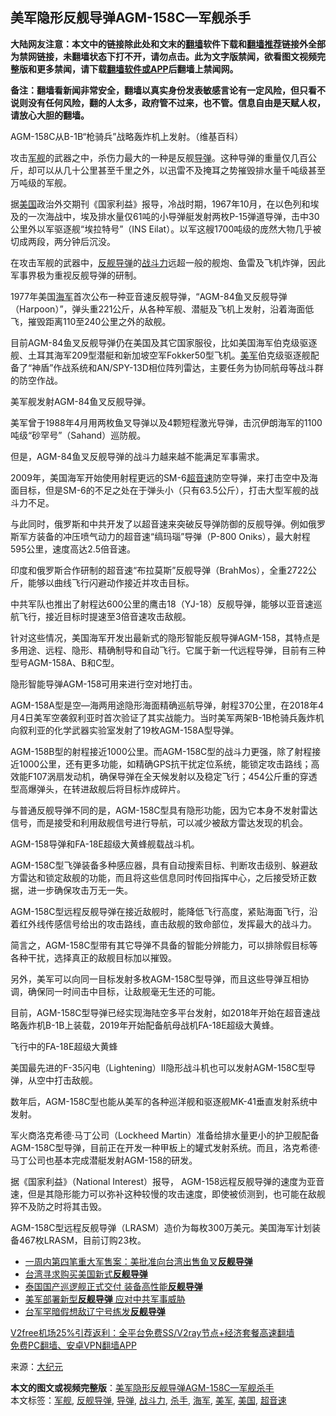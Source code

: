 <h2>美军隐形反舰导弹AGM-158C—军舰杀手</h2> <p class="notice"><b>大陆网友注意：本文中的链接除此处和文末的<a href="https://github.com/bannedbook/fanqiang" >翻墙</a>软件下载和<a href="https://github.com/killgcd/justmysocks/blob/master/README.md">翻墙推荐</a>链接外全部为禁网链接，未翻墙状态下打不开，请勿点击。此为文字版禁闻，欲看图文视频完整版和更多禁闻，请下载<a href="https://github.com/bannedbook/fanqiang">翻墙软件或APP</a>后翻墙上禁闻网。</p><p>备注：翻墙看新闻非常安全，翻墙以真实身份发表敏感言论有一定风险，但只看不说则没有任何风险，翻的人太多，政府管不过来，也不管。信息自由是天赋人权，请放心大胆的翻墙。</b></p>  <div class="entry"> <p id="conimg">AGM-158C从B-1B“枪骑兵”战略轰炸机上发射。（维基百科）</p> <p>攻击<a href="https://www.bannedbook.org/bnews/tag/%E5%86%9B%E8%88%B0/" class="st_tag internal_tag" rel="tag" title="标签 军舰 下的日志">军舰</a>的武器之中，杀伤力最大的一种是反舰<a href="https://www.bannedbook.org/bnews/tag/%e5%af%bc%e5%bc%b9/" class="st_tag internal_tag" rel="tag" title="标签 导弹 下的日志">导弹</a>。这种导弹的重量仅几百公斤，却可以从几十公里甚至千里之外，以迅雷不及掩耳之势摧毁排水量千吨级甚至万吨级的军舰。</p> <p>据<a href="https://www.bannedbook.org/bnews/tag/%e7%be%8e%e5%9b%bd/" class="st_tag internal_tag" rel="tag" title="标签 美国 下的日志">美国</a>政治外交期刊《国家利益》报导，冷战时期，1967年10月，在以色列和埃及的一次海战中，埃及排水量仅61吨的小导弹艇发射两枚P-15弹道导弹，击中30公里外以军驱逐舰“埃拉特号”（INS Eilat）。以军这艘1700吨级的庞然大物几乎被切成两段，两分钟后沉没。</p> <p>在攻击军舰的武器中，<a href="https://www.bannedbook.org/bnews/tag/%E5%8F%8D%E8%88%B0%E5%AF%BC%E5%BC%B9/" class="st_tag internal_tag" rel="tag" title="标签 反舰导弹 下的日志">反舰导弹</a>的<a href="https://www.bannedbook.org/bnews/tag/%E6%88%98%E6%96%97%E5%8A%9B/" class="st_tag internal_tag" rel="tag" title="标签 战斗力 下的日志">战斗力</a>远超一般的舰炮、鱼雷及飞机炸弹，因此军事界极为重视反舰导弹的研制。</p> <p>1977年美国<a href="https://www.bannedbook.org/bnews/tag/%e6%b5%b7%e5%86%9b/" class="st_tag internal_tag" rel="tag" title="标签 海军 下的日志">海军</a>首次公布一种亚音速反舰导弹，“AGM-84鱼叉反舰导弹（Harpoon）”，弹头重221公斤，从各种军舰、潜艇及飞机上发射，沿着海面低飞，摧毁距离110至240公里之外的敌舰。</p> <p>目前AGM-84鱼叉反舰导弹仍在美国及其它国家服役，比如美国海军伯克级驱逐舰、土耳其海军209型潜艇和新加坡空军Fokker50型飞机。<a href="https://www.bannedbook.org/bnews/tag/%e7%be%8e%e5%86%9b/" class="st_tag internal_tag" rel="tag" title="标签 美军 下的日志">美军</a>伯克级驱逐舰配备了“神盾”作战系统和AN/SPY-13D相位阵列雷达，主要任务为协同航母等战斗群的防空作战。</p> <p>美军舰发射AGM-84鱼叉反舰导弹。</p>  <p>美军曾于1988年4月用两枚鱼叉导弹以及4颗短程激光导弹，击沉伊朗海军的1100吨级“砂罕号”（Sahand）巡防舰。</p> <p>但是，AGM-84鱼叉反舰导弹的战斗力越来越不能满足军事需求。</p> <p>2009年，美国海军开始使用射程更远的SM-6<a href="https://www.bannedbook.org/bnews/tag/%E8%B6%85%E9%9F%B3%E9%80%9F/" class="st_tag internal_tag" rel="tag" title="标签 超音速 下的日志">超音速</a>防空导弹，来打击空中及海面目标，但是SM-6的不足之处在于弹头小（只有63.5公斤），打击大型军舰的战斗力不足。</p> <p>与此同时，俄罗斯和中共开发了以超音速来突破反导弹防御的反舰导弹。例如俄罗斯军方装备的冲压喷气动力的超音速“缟玛瑙”导弹（P-800 Oniks），最大射程595公里，速度高达2.5倍音速。</p> <p>印度和俄罗斯合作研制的超音速“布拉莫斯”反舰导弹（BrahMos），全重2722公斤，能够以曲线飞行闪避动作接近并攻击目标。</p> <p>中共军队也推出了射程达600公里的鹰击18（YJ-18）反舰导弹，能够以亚音速巡航飞行，接近目标时提速至3倍音速攻击敌舰。</p> <p>针对这些情况，美国海军开发出最新式的隐形智能反舰导弹AGM-158，其特点是多用途、远程、隐形、精确制导和自动飞行。它属于新一代远程导弹，目前有三种型号AGM-158A、B和C型。</p>  <p>隐形智能导弹AGM-158可用来进行空对地打击。</p> <p>AGM-158A型是空—海两用途隐形海面精确巡航导弹，射程370公里，在2018年4月4日美军空袭叙利亚时首次验证了其实战能力。当时美军两架B-1B枪骑兵轰炸机向叙利亚的化学武器实验室发射了19枚AGM-158A型导弹。</p> <p>AGM-158B型的射程接近1000公里。而AGM-158C型的战斗力更强，除了射程接近1000公里，还有更多功能，如精确GPS抗干扰定位系统，能锁定攻击路线；高效能F107涡扇发动机，确保导弹在全天候发射以及稳定飞行；454公斤重的穿透型高爆弹头，在转进敌舰后将目标炸成碎片。</p> <p>与普通反舰导弹不同的是，AGM-158C型具有隐形功能，因为它本身不发射雷达信号，而是接受和利用敌舰信号进行导航，可以减少被敌方雷达发现的机会。</p> <p>AGM-158导弹和FA-18E超级大黄蜂舰载战斗机。</p> <p>AGM-158C型飞弹装备多种感应器，具有自动搜索目标、判断攻击级别、躲避敌方雷达和锁定敌舰的功能，而且将这些信息同时传回指挥中心，之后接受矫正数据，进一步确保攻击万无一失。</p> <p>AGM-158C型远程反舰导弹在接近敌舰时，能降低飞行高度，紧贴海面飞行，沿着红外线传感信号给出的攻击路线，直击敌舰的致命部位，发挥最大的战斗力。</p>  <p>简言之，AGM-158C型带有其它导弹不具备的智能分辨能力，可以排除假目标等各种干扰，选择真正的敌舰目标加以摧毁。</p> <p>另外，美军可以向同一目标发射多枚AGM-158C型导弹，而且这些导弹互相协调，确保同一时间击中目标，让敌舰毫无生还的可能。</p> <p>目前，AGM-158C型导弹已经实现海陆空多平台发射，如2018年开始在超音速战略轰炸机B-1B上装载，2019年开始配备航母战机FA-18E超级大黄蜂。</p> <p>飞行中的FA-18E超级大黄蜂</p> <p>美国最先进的F-35闪电（Lightening）II隐形战斗机也可以发射AGM-158C型导弹，从空中打击敌舰。</p> <p>数年后，AGM-158C型也能从美军的各种巡洋舰和驱逐舰MK-41垂直发射系统中发射。</p> <p>军火商洛克希德‧马丁公司（Lockheed Martin）准备给排水量更小的护卫舰配备AGM-158C型导弹，目前正在开发一种甲板上的罐式发射系统。而且，洛克希德‧马丁公司也基本完成潜艇发射AGM-158的研发。</p>  <p>据《国家利益》（National Interest）报导， AGM-158远程反舰导弹的速度为亚音速，但是其隐形能力可以弥补这种较慢的攻击速度，即使被侦测到，也可能在敌舰猝不及防之时将其击毁。</p> <p>AGM-158C型远程反舰导弹（LRASM）造价为每枚300万美元。美国海军计划装备467枚LRASM，目前订购23枚。</p> <ul class='op-related-articles' title='相关阅读'> <li><a href='https://www.bannedbook.org/bnews/taiwannews/20201027/1420813.html' target='_blank'>一周内第四笔重大军售案：美批准向台湾出售鱼叉<b>反舰导弹</b></a></li> <li><a href='https://www.bannedbook.org/bnews/headline/20200528/1335951.html' target='_blank'>台湾寻求购买美国新式<b>反舰导弹</b></a></li> <li><a href='https://www.bannedbook.org/bnews/baitai/20191002/1200704.html' target='_blank'>泰国国产巡逻舰正式交付 装备高性能<b>反舰导弹</b></a></li> <li><a href='https://www.bannedbook.org/bnews/cbnews/20190908/1187872.html' target='_blank'>美军部署新型<b>反舰导弹</b> 应对中共军事威胁</a></li> <li><a href='https://www.bannedbook.org/bnews/baitai/20190730/1166703.html' target='_blank'>台军罕暗假想敌辽宁号练发<b>反舰导弹</b></a></li> </ul> <p class="texttj"> <a href="https://github.com/bannedbook/fanqiang/wiki/V2ray%E6%9C%BA%E5%9C%BA" target="_blank">V2free机场25%引荐返利：全平台免费SS/V2ray节点+经济套餐高速翻墙</a><br/> <a href="https://github.com/bannedbook/fanqiang/wiki/%E7%A6%81%E9%97%BB%E7%BD%91%E5%AE%89%E5%8D%93%E7%BF%BB%E5%A2%99%E6%96%B0%E9%97%BBAPP" target="_blank">免费PC翻墙、安卓VPN翻墙APP</a></p><p> 来源：<span class='wp_keywordlink_affiliate'><a href="http://www.epochtimes.com/" title="大纪元" target="_blank">大纪元</a></span> </p><a name='sharetosocial'></a>       <div><b>本文的图文或视频完整版</b>：<a href='https://www.bannedbook.org/bnews/cbnews/20201211/1445785.html'>美军隐形反舰导弹AGM-158C—军舰杀手</a></div>  </div><!--END ENTRY--> <div class="postfooter"> <div>本文标签：<a href="https://www.bannedbook.org/bnews/tag/%E5%86%9B%E8%88%B0/" rel="tag">军舰</a>, <a href="https://www.bannedbook.org/bnews/tag/%E5%8F%8D%E8%88%B0%E5%AF%BC%E5%BC%B9/" rel="tag">反舰导弹</a>, <a href="https://www.bannedbook.org/bnews/tag/%e5%af%bc%e5%bc%b9/" rel="tag">导弹</a>, <a href="https://www.bannedbook.org/bnews/tag/%E6%88%98%E6%96%97%E5%8A%9B/" rel="tag">战斗力</a>, <a href="https://www.bannedbook.org/bnews/tag/%E6%9D%80%E6%89%8B/" rel="tag">杀手</a>, <a href="https://www.bannedbook.org/bnews/tag/%e6%b5%b7%e5%86%9b/" rel="tag">海军</a>, <a href="https://www.bannedbook.org/bnews/tag/%e7%be%8e%e5%86%9b/" rel="tag">美军</a>, <a href="https://www.bannedbook.org/bnews/tag/%e7%be%8e%e5%9b%bd/" rel="tag">美国</a>, <a href="https://www.bannedbook.org/bnews/tag/%E8%B6%85%E9%9F%B3%E9%80%9F/" rel="tag">超音速</a></div>  </div><!--END POSTFOOTER--> 
